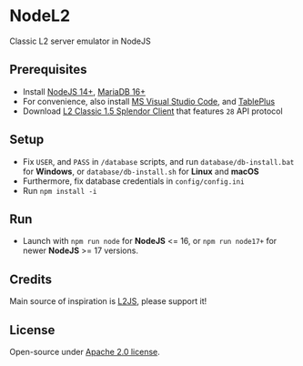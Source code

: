 # NodeL2
Classic L2 server emulator in NodeJS

## Prerequisites
* Install [NodeJS 14+](https://nodejs.org/en/), [MariaDB 16+](https://mariadb.org/download/?t=mariadb&p=mariadb&r=10.6.11)
* For convenience, also install [MS Visual Studio Code](https://code.visualstudio.com/download), and [TablePlus](https://tableplus.com/download)
* Download [L2 Classic 1.5 Splendor Client](https://drive.google.com/file/d/1gESVzhTnRUG08y9Yl0pyhiDGQhbGOg0m/view?usp=sharing) that features `28` API protocol

## Setup
* Fix `USER`, and `PASS` in `/database` scripts, and run `database/db-install.bat` for **Windows**, or `database/db-install.sh` for **Linux** and **macOS**
* Furthermore, fix database credentials in `config/config.ini`
* Run `npm install -i`

## Run
* Launch with `npm run node` for **NodeJS** <= 16, or `npm run node17+` for newer **NodeJS** >= 17 versions.

## Credits
Main source of inspiration is <a href="https://github.com/lineage2js/lineage2js">L2JS</a>, please support it!

## License
Open-source under [Apache 2.0 license](https://www.apache.org/licenses/LICENSE-2.0).
